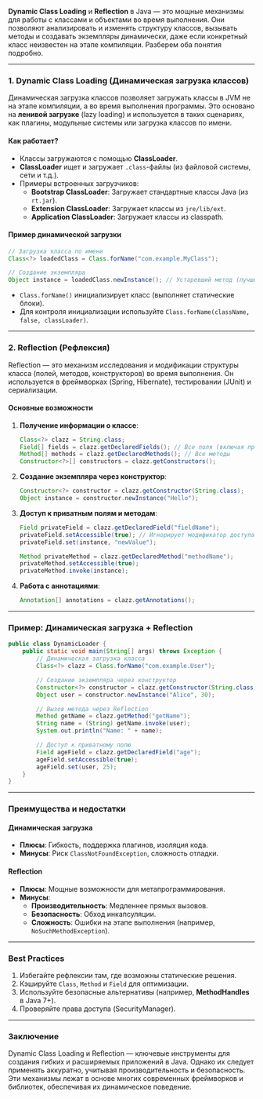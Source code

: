 **Dynamic Class Loading** и **Reflection** в Java — это мощные механизмы для работы с классами и объектами во время выполнения. Они позволяют анализировать и изменять структуру классов, вызывать методы и создавать экземпляры динамически, даже если конкретный класс неизвестен на этапе компиляции. Разберем оба понятия подробно.

---

### **1. Dynamic Class Loading (Динамическая загрузка классов)**
Динамическая загрузка классов позволяет загружать классы в JVM не на этапе компиляции, а во время выполнения программы. Это основано на **ленивой загрузке** (lazy loading) и используется в таких сценариях, как плагины, модульные системы или загрузка классов по имени.

#### **Как работает?**
- Классы загружаются с помощью **ClassLoader**.
- **ClassLoader** ищет и загружает `.class`-файлы (из файловой системы, сети и т.д.).
- Примеры встроенных загрузчиков:
    - **Bootstrap ClassLoader**: Загружает стандартные классы Java (из `rt.jar`).
    - **Extension ClassLoader**: Загружает классы из `jre/lib/ext`.
    - **Application ClassLoader**: Загружает классы из classpath.

#### **Пример динамической загрузки**
```java
// Загрузка класса по имени
Class<?> loadedClass = Class.forName("com.example.MyClass");

// Создание экземпляра
Object instance = loadedClass.newInstance(); // Устаревший метод (лучше использовать getConstructor)
```
- `Class.forName()` инициализирует класс (выполняет статические блоки).
- Для контроля инициализации используйте `Class.forName(className, false, classLoader)`.

---

### **2. Reflection (Рефлексия)**
Reflection — это механизм исследования и модификации структуры класса (полей, методов, конструкторов) во время выполнения. Он используется в фреймворках (Spring, Hibernate), тестировании (JUnit) и сериализации.

#### **Основные возможности**
1. **Получение информации о классе**:
   ```java
   Class<?> clazz = String.class;
   Field[] fields = clazz.getDeclaredFields(); // Все поля (включая приватные)
   Method[] methods = clazz.getDeclaredMethods(); // Все методы
   Constructor<?>[] constructors = clazz.getConstructors();
   ```

2. **Создание экземпляра через конструктор**:
   ```java
   Constructor<?> constructor = clazz.getConstructor(String.class);
   Object instance = constructor.newInstance("Hello");
   ```

3. **Доступ к приватным полям и методам**:
   ```java
   Field privateField = clazz.getDeclaredField("fieldName");
   privateField.setAccessible(true); // Игнорирует модификатор доступа
   privateField.set(instance, "newValue");

   Method privateMethod = clazz.getDeclaredMethod("methodName");
   privateMethod.setAccessible(true);
   privateMethod.invoke(instance);
   ```

4. **Работа с аннотациями**:
   ```java
   Annotation[] annotations = clazz.getAnnotations();
   ```

---

### **Пример: Динамическая загрузка + Reflection**
```java
public class DynamicLoader {
    public static void main(String[] args) throws Exception {
        // Динамическая загрузка класса
        Class<?> clazz = Class.forName("com.example.User");

        // Создание экземпляра через конструктор
        Constructor<?> constructor = clazz.getConstructor(String.class, int.class);
        Object user = constructor.newInstance("Alice", 30);

        // Вызов метода через Reflection
        Method getName = clazz.getMethod("getName");
        String name = (String) getName.invoke(user);
        System.out.println("Name: " + name);

        // Доступ к приватному полю
        Field ageField = clazz.getDeclaredField("age");
        ageField.setAccessible(true);
        ageField.set(user, 25);
    }
}
```

---

### **Преимущества и недостатки**
#### **Динамическая загрузка**
- **Плюсы**: Гибкость, поддержка плагинов, изоляция кода.
- **Минусы**: Риск `ClassNotFoundException`, сложность отладки.

#### **Reflection**
- **Плюсы**: Мощные возможности для метапрограммирования.
- **Минусы**:
    - **Производительность**: Медленнее прямых вызовов.
    - **Безопасность**: Обход инкапсуляции.
    - **Сложность**: Ошибки на этапе выполнения (например, `NoSuchMethodException`).

---

### **Best Practices**
1. Избегайте рефлексии там, где возможны статические решения.
2. Кэшируйте `Class`, `Method` и `Field` для оптимизации.
3. Используйте безопасные альтернативы (например, **MethodHandles** в Java 7+).
4. Проверяйте права доступа (SecurityManager).

---

### **Заключение**
Dynamic Class Loading и Reflection — ключевые инструменты для создания гибких и расширяемых приложений в Java. Однако их следует применять аккуратно, учитывая производительность и безопасность. Эти механизмы лежат в основе многих современных фреймворков и библиотек, обеспечивая их динамическое поведение.